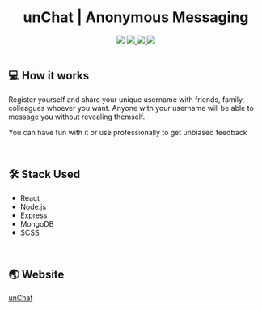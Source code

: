 <h1 align="center">unChat | Anonymous Messaging</h1>
<div align="center">
  <img src="https://img.shields.io/github/repo-size/aromalanil/unchat_frontend"/>
  <a href="https://app.netlify.com/sites/unchat/deploys" target="_blank">
  <img src="https://api.netlify.com/api/v1/badges/c7eae3d7-7600-4cb7-9d76-574465b75de9/deploy-status"/>
<img src="https://img.shields.io/github/issues/aromalanil/unChat_frontend"/>
</a>
  <img src="https://raw.githubusercontent.com/aromalanil/unChat_frontend/master/public/img/preview.png"/>
</div>
<br/>


## 💻 How it works

Register yourself and share your unique username with friends, family, colleagues whoever you want. Anyone with your username will be able to message you without revealing themself.

You can have fun with it or use professionally to get unbiased feedback

<br/>

## 🛠 Stack Used

* React
* Node.js
* Express
* MongoDB
* SCSS


</br>

## 🌏 Website

[unChat](https://unchat.netlify.app)